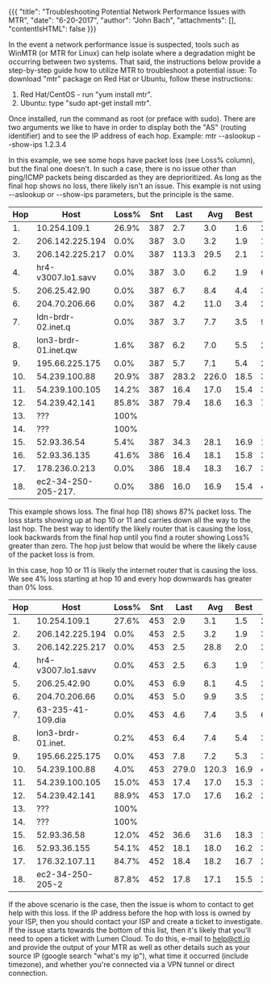 {{{ 
"title": "Troubleshooting Potential Network Performance Issues with MTR", 
"date": "6-20-2017",
"author": "John Bach",
"attachments": [],
"contentIsHTML": false 
}}}

In the event a network performance issue is suspected, tools such as WinMTR (or MTR for Linux) can help isolate where a degradation might be occurring between two systems. That said, the instructions below provide a step-by-step guide how to utilize MTR to troubleshoot a potential issue:
To download "mtr" package on Red Hat or Ubuntu, follow these instructions:
1. Red Hat/CentOS - run "yum install mtr".
2. Ubuntu: type "sudo apt-get install mtr".

Once installed, run the command as root (or preface with sudo). There are two arguments we like to have in order to display both the "AS" (routing identifier) and to see the IP address of each hop. Example: mtr --aslookup --show-ips 1.2.3.4

In this example, we see some hops have packet loss (see Loss% column), but the final one doesn't. In such a case, there is no issue other than ping/ICMP packets being discarded as they are deprioritized. As long as the final hop shows no loss, there likely isn't an issue. This example is not using --aslookup or --show-ips parameters, but the principle is the same.

|Hop|Host|Loss%|Snt|Last|Avg|Best|Wrst|StDev|
|---|----|-----|---|----|---|----|----|-----|
|1.|10.254.109.1|26.9%|387|2.7|3.0|1.6|20.8|2.1|
|2.|206.142.225.194|0.0%|387|3.0|3.2|1.9|19.9|1.7|
|3.|206.142.225.217|0.0%|387|113.3|29.5|2.1|329.1|50.9|
|4.|hr4-v3007.lo1.savv|0.0%|387|3.0|6.2|1.9|65.6|9.4|
|5.|206.25.42.90|0.0%|387|6.7|8.4|4.4|39.0|3.3|
|6.|204.70.206.66|0.0%|387|4.2|11.0|3.4|207.2|23.7|
|7.|ldn-brdr-02.inet.q|0.0%|387|3.7|7.7|3.5|98.7|10.0|
|8.|lon3-brdr-01.inet.qw|1.6%|387|6.2|7.0|5.5|26.7|2.5|
|9.|195.66.225.175|0.0%|387|5.7|7.1|5.4|26.5|2.5|
|10.|54.239.100.88|20.9%|387|283.2|226.0|18.5|365.5|106.7|
|11.|54.239.100.105|14.2%|387|16.4|17.0|15.4|30.3|1.8|
|12.|54.239.42.141|85.8%|387|79.4|18.6|16.3|79.4|8.4|
|13.|???|100%|
|14.|???|100%|
|15.|52.93.36.54|5.4%|387|34.3|28.1|16.9|125.8|12.5|
|16.|52.93.36.135|41.6%|386|16.4|18.1|15.8|36.3|2.0|
|17.|178.236.0.213|0.0%|386|18.4|18.3|16.7|38.9|2.1|
|18.|ec2-34-250-205-217.|0.0%|386|16.0|16.9|15.4|42.4|2|

This example shows loss. The final hop (18) shows 87% packet loss. The loss starts showing up at hop 10 or 11 and carries down all the way to the last hop. The best way to identify the likely router that is causing the loss, look backwards from the final hop until you find a router showing Loss% greater than zero. The hop just below that would be where the likely cause of the packet loss is from.

In this case, hop 10 or 11 is likely the internet router that is causing the loss. We see 4% loss starting at hop 10 and every hop downwards has greater than 0% loss.

|Hop|Host|Loss%|Snt|Last|Avg|Best|Wrst|StDev|
|---|----|-----|---|----|---|----|----|-----|
|1.|10.254.109.1|27.6%|453|2.9|3.1|1.5|21.9|2.2|
|2.|206.142.225.194|0.0%|453|2.5|3.2|1.9|33.7|2.4|
|3.|206.142.225.217|0.0%|453|2.5|28.8|2.0|266.7|49.7|
|4.|hr4-v3007.lo1.savv|0.0%|453|2.5|6.3|1.9|75.7|9.2|
|5.|206.25.42.90|0.0%|453|6.9|8.1|4.5|25.9|2.8|
|6.|204.70.206.66|0.0%|453|5.0|9.9|3.5|281.7|23.0|
|7.|63-235-41-109.dia|0.0%|453|4.6|7.4|3.5|64.2|9.0|
|8.|lon3-brdr-01.inet.|0.2%|453|6.4|7.4|5.4|35.9|3.6|
|9.|195.66.225.175|0.0%|453|7.8|7.2|5.3|30.2|2.6|
|10.|54.239.100.88|4.0%|453|279.0|120.3|16.9|429.2|111.6|
|11.|54.239.100.105|15.0%|453|17.4|17.0|15.3|36.5|2.1|
|12.|54.239.42.141|88.9%|453|17.0|17.6|16.2|23.6|1.2|
|13.|???|100%|
|14.|???|100%|
|15.|52.93.36.58|12.0%|452|36.6|31.6|18.3|155.1|14.2|
|16.|52.93.36.155|54.1%|452|18.1|18.0|16.2|35.4|2.1|
|17.|176.32.107.11|84.7%|452|18.4|18.2|16.7|22.0|1.1|
|18.|ec2-34-250-205-2|87.8%|452|17.8|17.1|15.5|23.2|1.3|

If the above scenario is the case, then the issue is whom to contact to get help with this loss. If the IP address before the hop with loss is owned by your ISP, then you should contact your ISP and create a ticket to investigate. If the issue starts towards the bottom of this list, then it's likely that you'll need to open a ticket with Lumen Cloud. To do this, e-mail to help@ctl.io and provide the output of your MTR as well as other details such as your source IP (google search "what's my ip"), what time it occurred (include timezone), and whether you're connected via a VPN tunnel or direct connection.
